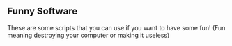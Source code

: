 Funny Software
--------------

These are some scripts that you can use if you want to have some fun! (Fun meaning destroying your computer or making it useless)
